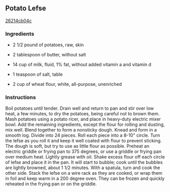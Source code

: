 ## Potato Lefse

[26214cb04c](http://www.food.com/recipe/potato-lefse-438553)

### Ingredients

 - 2 1/2 pound of potatoes, raw, skin

 - 2 tablespoon of butter, without salt

 - 14 cup of milk, fluid, 1% fat, without added vitamin a and vitamin d

 - 1 teaspoon of salt, table

 - 2 cup of wheat flour, white, all-purpose, unenriched

### Instructions

Boil potatoes until tender. Drain well and return to pan and stir over low heat, a few minutes, to dry the potatoes, being careful not to brown them. Mash potatoes using a potato ricer, and place in heavy-duty electric mixer bowl. Add the remaining ingredients, except the flour for rolling and dusting, mix well. Blend together to form a nonsticky dough. Knead and form in a smooth log. Divide into 24 pieces. Roll each piece into a 8-10" circle. Turn the lefse as you roll it and keep it well coated with flour to prevent sticking. The dough is soft, but try to use as little flour as possible. Preheat an electric griddle or frying pan to 375 degrees, or use a griddle or frying pan over medium heat. Lightly grease with oil. Shake excess flour off each circle of lefse and place it in the pan. It will start to bubble; cook until the bubbles are lightly browned, about 1 1/2 minutes. With a spatula, turn and cook the other side. Stack the lefse on a wire rack as they are cooked, or wrap them in foil and keep warm in a 200 degree oven. They can be frozen and quickly reheated in the frying pan or on the griddle.